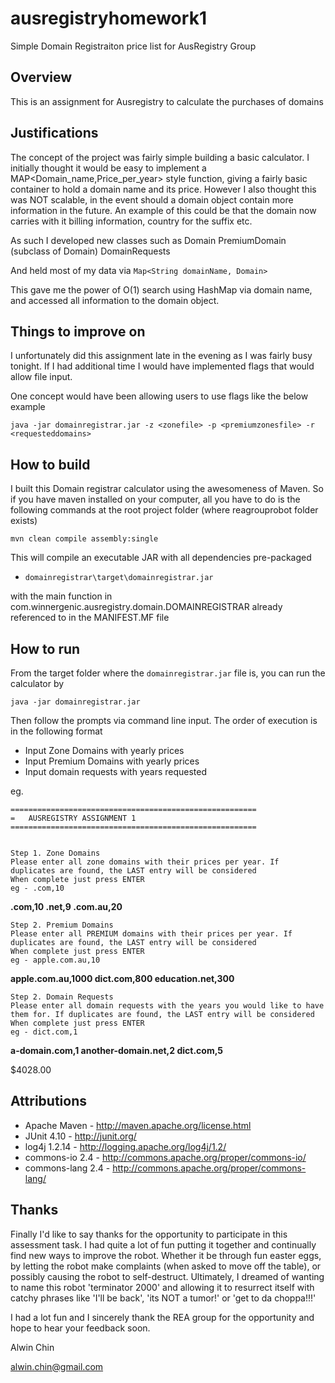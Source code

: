 ausregistryhomework1
====================

Simple Domain Registraiton price list for AusRegistry Group

Overview
-----------
This is an assignment for Ausregistry to calculate the purchases of domains

Justifications
--------------
The concept of the project was fairly simple building a basic calculator.
I initially thought it would be easy to implement a
MAP<Domain_name,Price_per_year> style function, giving a fairly basic container to
hold a domain name and its price. However I also thought this was NOT scalable, in the event
should a domain object contain more information in the future. An example of this could
be that the domain now carries with it billing information, country for the suffix etc.

As such I developed new classes such as
Domain
PremiumDomain (subclass of Domain)
DomainRequests

And held most of my data via `Map<String domainName, Domain>`

This gave me the power of O(1) search using HashMap via domain name, and accessed all information
to the domain object.


Things to improve on
---------------------
I unfortunately did this assignment late in the evening as I was fairly busy tonight.
If I had additional time I would have implemented flags that would allow file input.

One concept would have been allowing users to use flags like the below example

`java -jar domainregistrar.jar -z <zonefile> -p <premiumzonesfile> -r <requesteddomains>`

How to build
------------
I built this Domain registrar calculator using the awesomeness of Maven.
So if you have maven installed on your computer, all you have to do is the following commands
at the root project folder (where reagrouprobot folder exists)

`mvn clean compile assembly:single`

This will compile an executable JAR with all dependencies pre-packaged
* `domainregistrar\target\domainregistrar.jar`

with the main function in com.winnergenic.ausregistry.domain.DOMAINREGISTRAR already referenced to in the MANIFEST.MF file

How to run
----------
From the target folder where the `domainregistrar.jar` file is, you can 
run the calculator by

`java -jar domainregistrar.jar`

Then follow the prompts via command line input.
The order of execution is in the following format

* Input Zone Domains with yearly prices
* Input Premium Domains with yearly prices
* Input domain requests with years requested

eg.

```
=======================================================
=	AUSREGISTRY ASSIGNMENT 1
=======================================================


Step 1. Zone Domains
Please enter all zone domains with their prices per year. If duplicates are found, the LAST entry will be considered
When complete just press ENTER
eg - .com,10
```
<b>.com,10
.net,9
.com.au,20</b>

```
Step 2. Premium Domains
Please enter all PREMIUM domains with their prices per year. If duplicates are found, the LAST entry will be considered
When complete just press ENTER
eg - apple.com.au,10
```
<b>apple.com.au,1000
dict.com,800
education.net,300</b>

```
Step 2. Domain Requests
Please enter all domain requests with the years you would like to have them for. If duplicates are found, the LAST entry will be considered
When complete just press ENTER
eg - dict.com,1
```
<b>a-domain.com,1
another-domain.net,2
dict.com,5</b>

<emp>$4028.00</emp>


Attributions
-------------
* Apache Maven - http://maven.apache.org/license.html
* JUnit 4.10 - http://junit.org/
* log4j 1.2.14 - http://logging.apache.org/log4j/1.2/
* commons-io 2.4 - http://commons.apache.org/proper/commons-io/
* commons-lang 2.4 - http://commons.apache.org/proper/commons-lang/

Thanks
-------
Finally I'd like to say thanks for the opportunity to participate in this assessment task.
I had quite a lot of fun putting it together and continually find new ways to improve the robot.
Whether it be through fun easter eggs, by letting the robot make complaints (when asked to move off
the table), or possibly causing the robot to self-destruct.
Ultimately, I dreamed of wanting to name this robot 'terminator 2000' and allowing it to resurrect itself 
with catchy phrases like 'I'll be back', 'its NOT a tumor!' or 'get to da choppa!!!'

I had a lot fun and I sincerely thank the REA group for the opportunity and hope to hear
your feedback soon.

Alwin Chin

alwin.chin@gmail.com
